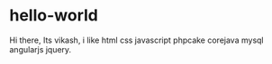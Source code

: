 # hello-world
Hi there, Its vikash, i like html css javascript phpcake corejava mysql angularjs jquery.
